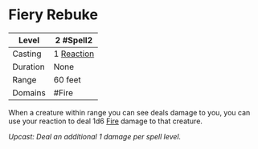 # Fiery Rebuke

| Level    | 2 #Spell2                                            |
| -------- | ---------------------------------------------------- |
| Casting  | 1 [Reaction](../../../../Game%20Procedures/Reaction.md) |
| Duration | None                                                 |
| Range    | 60 feet                                              |
| Domains  | #Fire                                                |

When a creature within range you can see deals damage to you, you can use your reaction to deal 1d6 [Fire](../../../../Damage%20Types/Fire.md) damage to that creature.

*Upcast: Deal an additional 1 damage per spell level.*